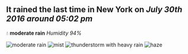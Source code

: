 ## It rained the last time in New York on *July 30th 2016 around 05:02 pm*
💧  **moderate rain** *Humidity 94%*

![moderate rain](http://openweathermap.org/img/w/10d.png) ![mist](http://openweathermap.org/img/w/50d.png) ![thunderstorm with heavy rain](http://openweathermap.org/img/w/11d.png) ![haze](http://openweathermap.org/img/w/50d.png)
